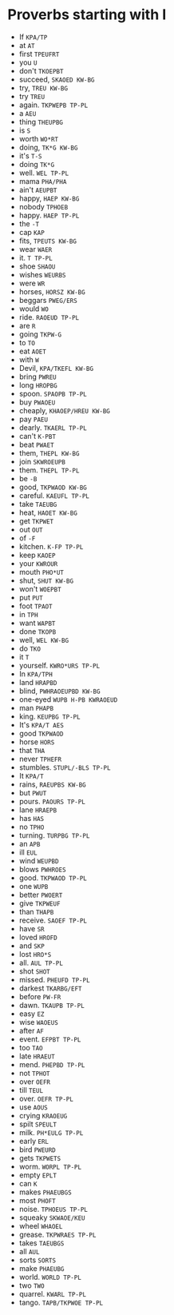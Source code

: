 # Proverbs starting with I

* If `KPA/TP`
* at `AT`
* first `TPEUFRT`
* you `U`
* don't `TKOEPBT`
* succeed, `SKAOED KW-BG`
* try, `TREU KW-BG`
* try `TREU`
* again. `TKPWEPB TP-PL`
* a `AEU`
* thing `THEUPBG`
* is `S`
* worth `WO*RT`
* doing, `TK*G KW-BG`
* it's `T-S`
* doing `TK*G`
* well. `WEL TP-PL`
* mama `PHA/PHA`
* ain't `AEUPBT`
* happy, `HAEP KW-BG`
* nobody `TPHOEB`
* happy. `HAEP TP-PL`
* the `-T`
* cap `KAP`
* fits, `TPEUTS KW-BG`
* wear `WAER`
* it. `T TP-PL`
* shoe `SHAOU`
* wishes `WEURBS`
* were `WR`
* horses, `HORSZ KW-BG`
* beggars `PWEG/ERS`
* would `WO`
* ride. `RAOEUD TP-PL`
* are `R`
* going `TKPW-G`
* to `TO`
* eat `AOET`
* with `W`
* Devil, `KPA/TKEFL KW-BG`
* bring `PWREU`
* long `HROPBG`
* spoon. `SPAOPB TP-PL`
* buy `PWAOEU`
* cheaply, `KHAOEP/HREU KW-BG`
* pay `PAEU`
* dearly. `TKAERL TP-PL`
* can't `K-PBT`
* beat `PWAET`
* them, `THEPL KW-BG`
* join `SKWROEUPB`
* them. `THEPL TP-PL`
* be `-B`
* good, `TKPWAOD KW-BG`
* careful. `KAEUFL TP-PL`
* take `TAEUBG`
* heat, `HAOET KW-BG`
* get `TKPWET`
* out `OUT`
* of `-F`
* kitchen. `K-FP TP-PL`
* keep `KAOEP`
* your `KWROUR`
* mouth `PHO*UT`
* shut, `SHUT KW-BG`
* won't `WOEPBT`
* put `PUT`
* foot `TPAOT`
* in `TPH`
* want `WAPBT`
* done `TKOPB`
* well, `WEL KW-BG`
* do `TKO`
* it `T`
* yourself. `KWRO*URS TP-PL`
* In `KPA/TPH`
* land `HRAPBD`
* blind, `PWHRAOEUPBD KW-BG`
* one-eyed `WUPB H-PB KWRAOEUD`
* man `PHAPB`
* king. `KEUPBG TP-PL`
* It's `KPA/T AES`
* good `TKPWAOD`
* horse `HORS`
* that `THA`
* never `TPHEFR`
* stumbles. `STUPL/-BLS TP-PL`
* It `KPA/T`
* rains, `RAEUPBS KW-BG`
* but `PWUT`
* pours. `PAOURS TP-PL`
* lane `HRAEPB`
* has `HAS`
* no `TPHO`
* turning. `TURPBG TP-PL`
* an `APB`
* ill `EUL`
* wind `WEUPBD`
* blows `PWHROES`
* good. `TKPWAOD TP-PL`
* one `WUPB`
* better `PWOERT`
* give `TKPWEUF`
* than `THAPB`
* receive. `SAOEF TP-PL`
* have `SR`
* loved `HROFD`
* and `SKP`
* lost `HRO*S`
* all. `AUL TP-PL`
* shot `SHOT`
* missed. `PHEUFD TP-PL`
* darkest `TKARBG/EFT`
* before `PW-FR`
* dawn. `TKAUPB TP-PL`
* easy `EZ`
* wise `WAOEUS`
* after `AF`
* event. `EFPBT TP-PL`
* too `TAO`
* late `HRAEUT`
* mend. `PHEPBD TP-PL`
* not `TPHOT`
* over `OEFR`
* till `TEUL`
* over. `OEFR TP-PL`
* use `AOUS`
* crying `KRAOEUG`
* spilt `SPEULT`
* milk. `PH*EULG TP-PL`
* early `ERL`
* bird `PWEURD`
* gets `TKPWETS`
* worm. `WORPL TP-PL`
* empty `EPLT`
* can `K`
* makes `PHAEUBGS`
* most `PHOFT`
* noise. `TPHOEUS TP-PL`
* squeaky `SKWAOE/KEU`
* wheel `WHAOEL`
* grease. `TKPWRAES TP-PL`
* takes `TAEUBGS`
* all `AUL`
* sorts `SORTS`
* make `PHAEUBG`
* world. `WORLD TP-PL`
* two `TWO`
* quarrel. `KWARL TP-PL`
* tango. `TAPB/TKPWOE TP-PL`
